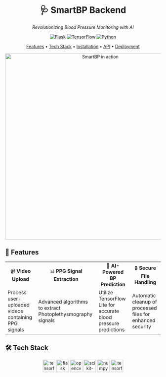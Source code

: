 <div align="center">

  <h1>🩺 SmartBP Backend</h1>
  <p><em>Revolutionizing Blood Pressure Monitoring with AI</em></p>

  [![Flask](https://img.shields.io/badge/Flask-000000?style=for-the-badge&logo=flask&logoColor=white)](https://flask.palletsprojects.com/)
  [![TensorFlow](https://img.shields.io/badge/TensorFlow-FF6F00?style=for-the-badge&logo=tensorflow&logoColor=white)](https://www.tensorflow.org/)
  [![Python](https://img.shields.io/badge/Python-3776AB?style=for-the-badge&logo=python&logoColor=white)](https://www.python.org/)
  
  [Features](#-features) • [Tech Stack](#-tech-stack) • [Installation](#-installation) • [API](#-api) • [Deployment](#-deployment)
</div>

<div align="center">
  <!-- Replace with an actual GIF of your application or a related medical monitoring animation -->
  <img src="https://example.com/path-to-your-gif.gif" alt="SmartBP in action" width="600px" />
</div>

## 🌟 Features

<div align="center">
  <table>
    <tr>
      <td align="center">📹 <strong>Video Upload</strong></td>
      <td align="center">📊 <strong>PPG Signal Extraction</strong></td>
      <td align="center">🧠 <strong>AI-Powered BP Prediction</strong></td>
      <td align="center">🔒 <strong>Secure File Handling</strong></td>
    </tr>
    <tr>
      <td>Process user-uploaded videos containing PPG signals</td>
      <td>Advanced algorithms to extract Photoplethysmography signals</td>
      <td>Utilize TensorFlow Lite for accurate blood pressure predictions</td>
      <td>Automatic cleanup of processed files for enhanced security</td>
    </tr>
  </table>
</div>

## 🛠 Tech Stack

<div align="center">
  <img src="https://www.vectorlogo.zone/logos/tensorflow/tensorflow-icon.svg" alt="tensorflow" width="40" height="40"/>
  <img src="https://www.vectorlogo.zone/logos/pocoo_flask/pocoo_flask-icon.svg" alt="flask" width="40" height="40"/>
  <img src="https://www.vectorlogo.zone/logos/opencv/opencv-icon.svg" alt="opencv" width="40" height="40"/>
  <img src="https://upload.wikimedia.org/wikipedia/commons/0/05/Scikit_learn_logo_small.svg" alt="scikit-learn" width="40" height="40"/>
  <img src="https://www.vectorlogo.zone/logos/numpy/numpy-icon.svg" alt="numpy" width="40" height="40"/>
  <img src="https://www.vectorlogo.zone/logos/tensorflow/tensorflow-icon.svg" alt="tensorflow-lite" width="40" height="40"/>
</div>

